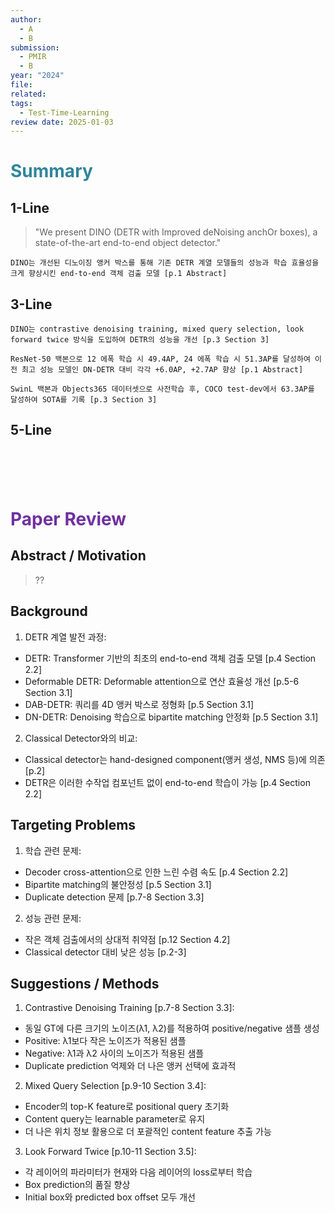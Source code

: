 ```yaml
---
author:
  - A
  - B
submission:
  - PMIR
  - B
year: "2024"
file: 
related: 
tags:
  - Test-Time-Learning
review date: 2025-01-03
---
```

# <font color="#31859b">Summary</font>

## 1-Line

>"We present DINO (DETR with Improved deNoising anchOr boxes), a state-of-the-art end-to-end object detector."

```
DINO는 개선된 디노이징 앵커 박스를 통해 기존 DETR 계열 모델들의 성능과 학습 효율성을 크게 향상시킨 end-to-end 객체 검출 모델 [p.1 Abstract]
```
## 3-Line

```
DINO는 contrastive denoising training, mixed query selection, look forward twice 방식을 도입하여 DETR의 성능을 개선 [p.3 Section 3]
```

```
ResNet-50 백본으로 12 에폭 학습 시 49.4AP, 24 에폭 학습 시 51.3AP를 달성하여 이전 최고 성능 모델인 DN-DETR 대비 각각 +6.0AP, +2.7AP 향상 [p.1 Abstract]
```

```
SwinL 백본과 Objects365 데이터셋으로 사전학습 후, COCO test-dev에서 63.3AP를 달성하여 SOTA를 기록 [p.3 Section 3]
```
## 5-Line

```

```

```

```

```

```

```

```

```

```


# <font color="#7030a0">Paper Review</font>

## Abstract / Motivation

> ??

## Background

1. DETR 계열 발전 과정:

- DETR: Transformer 기반의 최초의 end-to-end 객체 검출 모델 [p.4 Section 2.2]
- Deformable DETR: Deformable attention으로 연산 효율성 개선 [p.5-6 Section 3.1]
- DAB-DETR: 쿼리를 4D 앵커 박스로 정형화 [p.5 Section 3.1]
- DN-DETR: Denoising 학습으로 bipartite matching 안정화 [p.5 Section 3.1]

2. Classical Detector와의 비교:

- Classical detector는 hand-designed component(앵커 생성, NMS 등)에 의존 [p.2]
- DETR은 이러한 수작업 컴포넌트 없이 end-to-end 학습이 가능 [p.4 Section 2.2]

## Targeting Problems

1. 학습 관련 문제:

- Decoder cross-attention으로 인한 느린 수렴 속도 [p.4 Section 2.2]
- Bipartite matching의 불안정성 [p.5 Section 3.1]
- Duplicate detection 문제 [p.7-8 Section 3.3]

2. 성능 관련 문제:

- 작은 객체 검출에서의 상대적 취약점 [p.12 Section 4.2]
- Classical detector 대비 낮은 성능 [p.2-3]

## Suggestions / Methods

1. Contrastive Denoising Training [p.7-8 Section 3.3]:

- 동일 GT에 다른 크기의 노이즈(λ1, λ2)를 적용하여 positive/negative 샘플 생성
- Positive: λ1보다 작은 노이즈가 적용된 샘플
- Negative: λ1과 λ2 사이의 노이즈가 적용된 샘플
- Duplicate prediction 억제와 더 나은 앵커 선택에 효과적

2. Mixed Query Selection [p.9-10 Section 3.4]:

- Encoder의 top-K feature로 positional query 초기화
- Content query는 learnable parameter로 유지
- 더 나은 위치 정보 활용으로 더 포괄적인 content feature 추출 가능

3. Look Forward Twice [p.10-11 Section 3.5]:

- 각 레이어의 파라미터가 현재와 다음 레이어의 loss로부터 학습
- Box prediction의 품질 향상
- Initial box와 predicted box offset 모두 개선


